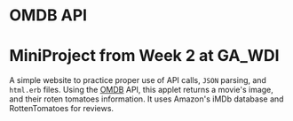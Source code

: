 OMDB API
=================

MiniProject from Week 2 at GA_WDI
=================

A simple website to practice proper use of API calls, `JSON` parsing, and `html.erb` files.  Using the [OMDB](http://www.omdbapi.com/) API, this applet returns a movie's image, and their roten tomatoes information.  It uses Amazon's iMDb database and RottenTomatoes for reviews.
